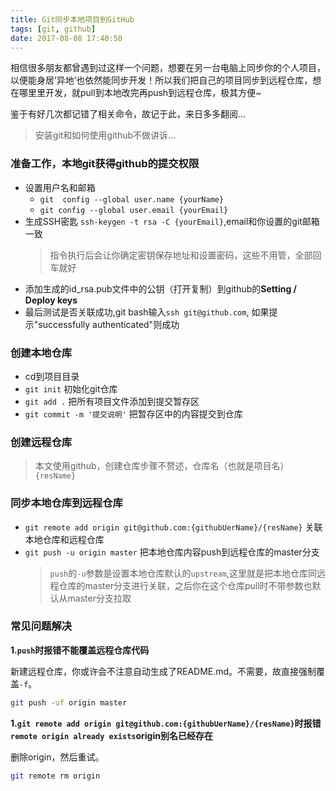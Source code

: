 ```yaml
---
title: Git同步本地项目到GitHub
tags: [git, github]
date: 2017-08-08 17:40:50
---
```


相信很多朋友都曾遇到过这样一个问题，想要在另一台电脑上同步你的个人项目，以便能身居‘异地’也依然能同步开发！所以我们把自己的项目同步到远程仓库，想在哪里里开发，就pull到本地改完再push到远程仓库，极其方便~

鉴于有好几次都记错了相关命令，故记于此，来日多多翻阅...

> 安装git和如何使用github不做讲诉...

### 准备工作，本地git获得github的提交权限
- 设置用户名和邮箱
	- `git  config --global user.name {yourName}`
	- `git config --global user.email {yourEmail}`
- 生成SSH密匙 `ssh-keygen -t rsa -C {yourEmail}`,email和你设置的git邮箱一致
	> 指令执行后会让你确定密钥保存地址和设置密码，这些不用管，全部回车就好
- 添加生成的id_rsa.pub文件中的公钥（打开复制）到github的**Setting / Deploy keys**
- 最后测试是否关联成功,git bash输入`ssh git@github.com`, 如果提示"successfully authenticated"则成功

### 创建本地仓库
- cd到项目目录
- `git init` 初始化git仓库
- `git add .` 把所有项目文件添加到提交暂存区
- `git commit -m '提交说明'` 把暂存区中的内容提交到仓库

### 创建远程仓库
> 本文使用github，创建仓库步骤不赘述，仓库名（也就是项目名）`{resName}`

### 同步本地仓库到远程仓库
- `git remote add origin git@github.com:{githubUerName}/{resName}` 关联本地仓库和远程仓库
- `git push -u origin master` 把本地仓库内容push到远程仓库的master分支
    > `push`的`-u`参数是设置本地仓库默认的`upstream`,这里就是把本地仓库同远程仓库的master分支进行关联，之后你在这个仓库pull时不带参数也默认从master分支拉取

### 常见问题解决
**1.`push`时报错不能覆盖远程仓库代码**
	
新建远程仓库，你或许会不注意自动生成了README.md。不需要，故直接强制覆盖`-f`。
``` bash
git push -uf origin master
```

**1.`git remote add origin git@github.com:{githubUerName}/{resName}`时报错`remote origin already exists`origin别名已经存在**

删除origin，然后重试。
``` bash
git remote rm origin
```